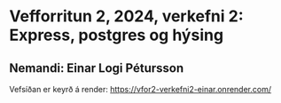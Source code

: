 # Vefforritun 2, 2024, verkefni 2: Express, postgres og hýsing
## Nemandi: Einar Logi Pétursson
Vefsíðan er keyrð á render: https://vfor2-verkefni2-einar.onrender.com/
